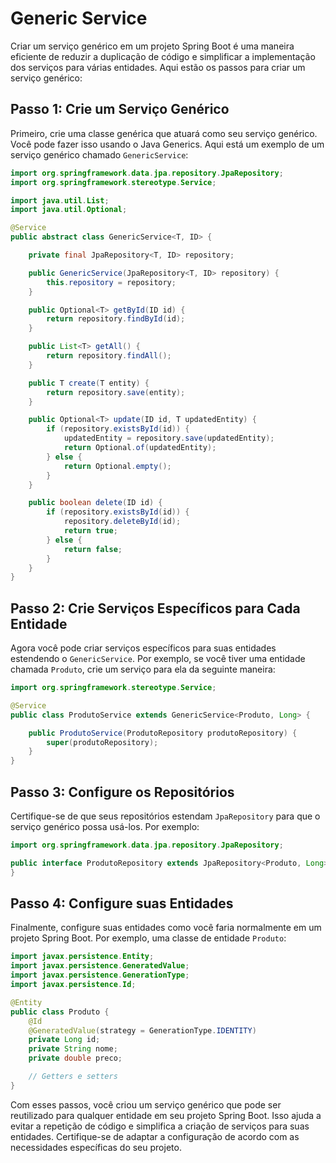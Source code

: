 # Generic Service

Criar um serviço genérico em um projeto Spring Boot é uma maneira eficiente de reduzir a duplicação de código e simplificar a implementação dos serviços para várias entidades. Aqui estão os passos para criar um serviço genérico:

## Passo 1: Crie um Serviço Genérico

Primeiro, crie uma classe genérica que atuará como seu serviço genérico. Você pode fazer isso usando o Java Generics. Aqui está um exemplo de um serviço genérico chamado `GenericService`:

```java
import org.springframework.data.jpa.repository.JpaRepository;
import org.springframework.stereotype.Service;

import java.util.List;
import java.util.Optional;

@Service
public abstract class GenericService<T, ID> {

    private final JpaRepository<T, ID> repository;

    public GenericService(JpaRepository<T, ID> repository) {
        this.repository = repository;
    }

    public Optional<T> getById(ID id) {
        return repository.findById(id);
    }

    public List<T> getAll() {
        return repository.findAll();
    }

    public T create(T entity) {
        return repository.save(entity);
    }

    public Optional<T> update(ID id, T updatedEntity) {
        if (repository.existsById(id)) {
            updatedEntity = repository.save(updatedEntity);
            return Optional.of(updatedEntity);
        } else {
            return Optional.empty();
        }
    }

    public boolean delete(ID id) {
        if (repository.existsById(id)) {
            repository.deleteById(id);
            return true;
        } else {
            return false;
        }
    }
}
```

## Passo 2: Crie Serviços Específicos para Cada Entidade

Agora você pode criar serviços específicos para suas entidades estendendo o `GenericService`. Por exemplo, se você tiver uma entidade chamada `Produto`, crie um serviço para ela da seguinte maneira:

```java
import org.springframework.stereotype.Service;

@Service
public class ProdutoService extends GenericService<Produto, Long> {

    public ProdutoService(ProdutoRepository produtoRepository) {
        super(produtoRepository);
    }
}
```

## Passo 3: Configure os Repositórios

Certifique-se de que seus repositórios estendam `JpaRepository` para que o serviço genérico possa usá-los. Por exemplo:

```java
import org.springframework.data.jpa.repository.JpaRepository;

public interface ProdutoRepository extends JpaRepository<Produto, Long> {
}
```

## Passo 4: Configure suas Entidades

Finalmente, configure suas entidades como você faria normalmente em um projeto Spring Boot. Por exemplo, uma classe de entidade `Produto`:

```java
import javax.persistence.Entity;
import javax.persistence.GeneratedValue;
import javax.persistence.GenerationType;
import javax.persistence.Id;

@Entity
public class Produto {
    @Id
    @GeneratedValue(strategy = GenerationType.IDENTITY)
    private Long id;
    private String nome;
    private double preco;

    // Getters e setters
}
```

Com esses passos, você criou um serviço genérico que pode ser reutilizado para qualquer entidade em seu projeto Spring Boot. Isso ajuda a evitar a repetição de código e simplifica a criação de serviços para suas entidades. Certifique-se de adaptar a configuração de acordo com as necessidades específicas do seu projeto.